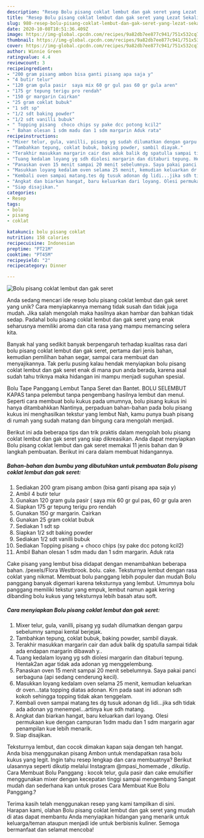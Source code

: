 ```yaml
---
description: "Resep Bolu pisang coklat lembut dan gak seret yang Lezat Sekali"
title: "Resep Bolu pisang coklat lembut dan gak seret yang Lezat Sekali"
slug: 980-resep-bolu-pisang-coklat-lembut-dan-gak-seret-yang-lezat-sekali
date: 2020-10-08T10:51:36.409Z
image: https://img-global.cpcdn.com/recipes/9a82db7ee877c941/751x532cq70/bolu-pisang-coklat-lembut-dan-gak-seret-foto-resep-utama.jpg
thumbnail: https://img-global.cpcdn.com/recipes/9a82db7ee877c941/751x532cq70/bolu-pisang-coklat-lembut-dan-gak-seret-foto-resep-utama.jpg
cover: https://img-global.cpcdn.com/recipes/9a82db7ee877c941/751x532cq70/bolu-pisang-coklat-lembut-dan-gak-seret-foto-resep-utama.jpg
author: Winnie Green
ratingvalue: 4.4
reviewcount: 3
recipeingredient:
- "200 gram pisang ambon bisa ganti pisang apa saja y"
- "4 butir telur"
- "120 gram gula pasir  saya mix 60 gr gul pas 60 gr gula aren"
- "175 gr tepung terigu pro rendah"
- "150 gr margarin Cairkan"
- "25 gram coklat bubuk"
- "1 sdt sp"
- "1/2 sdt baking powder"
- "1/2 sdt vanilli bubuk"
- " Topping pisang  choco chips sy pake dcc potong kcil2"
- " Bahan olesan 1 sdm madu dan 1 sdm margarin Aduk rata"
recipeinstructions:
- "Mixer telur, gula, vanilli, pisang yg sudah dilumatkan dengan garpu sebelumny sampai kental berjejak."
- "Tambahkan tepung, coklat bubuk, baking powder, sambil diayak."
- "Terakhir masukkan margarin cair dan aduk balik dg spatulla sampai tidak ada endapan margarin dibawah y.."
- "Tuang kedalam loyang yg sdh diolesi margarin dan ditaburi tepung. Hentak2an agar tidak ada adonan yg menggelembung."
- "Panaskan oven 15 menit sampai 20 menit sebelumnya. Saya pakai panci serbaguna (api sedang cenderung kecil)."
- "Masukkan loyang kedalam oven selama 25 menit, kemudian keluarkan dr oven...tata topping diatas adonan. Krn pada saat ini adonan sdh kokoh sehingga topping tidak akan tenggelam."
- "Kembali oven sampai matang.tes dg tusuk adonan dg lidi...jika sdh tidak ada adonan yg menempel...artinya kue sdh matang."
- "Angkat dan biarkan hangat, baru keluarkan dari loyang. Olesi permukaan kue dengan campuran 1sdm madu dan 1 sdm margarin agar penampilan kue lebih menarik."
- "Siap disajikan."
categories:
- Resep
tags:
- bolu
- pisang
- coklat

katakunci: bolu pisang coklat 
nutrition: 158 calories
recipecuisine: Indonesian
preptime: "PT21M"
cooktime: "PT45M"
recipeyield: "2"
recipecategory: Dinner

---
```



![Bolu pisang coklat lembut dan gak seret](https://img-global.cpcdn.com/recipes/9a82db7ee877c941/751x532cq70/bolu-pisang-coklat-lembut-dan-gak-seret-foto-resep-utama.jpg)

Anda sedang mencari ide resep bolu pisang coklat lembut dan gak seret yang unik? Cara menyiapkannya memang tidak susah dan tidak juga mudah. Jika salah mengolah maka hasilnya akan hambar dan bahkan tidak sedap. Padahal bolu pisang coklat lembut dan gak seret yang enak seharusnya memiliki aroma dan cita rasa yang mampu memancing selera kita.

Banyak hal yang sedikit banyak berpengaruh terhadap kualitas rasa dari bolu pisang coklat lembut dan gak seret, pertama dari jenis bahan, kemudian pemilihan bahan segar, sampai cara membuat dan menyajikannya. Tak perlu pusing kalau hendak menyiapkan bolu pisang coklat lembut dan gak seret enak di mana pun anda berada, karena asal sudah tahu triknya maka hidangan ini mampu menjadi suguhan spesial.

Bolu Tape Panggang Lembut Tanpa Seret dan Bantet. BOLU SELEMBUT KAPAS tanpa pelembut tanpa pengembang hasilnya lembut dan menul. Seperti cara membuat bolu kukus pada umumnya, bolu pisang kukus ini hanya ditambahkkan Nantinya, perpaduan bahan-bahan pada bolu pisang kukus ini menghasilkan tekstur yang lembut Nah, kamu punya buah pisang di rumah yang sudah matang dan bingung cara mengolah menjadi.


Berikut ini ada beberapa tips dan trik praktis dalam mengolah bolu pisang coklat lembut dan gak seret yang siap dikreasikan. Anda dapat menyiapkan Bolu pisang coklat lembut dan gak seret memakai 11 jenis bahan dan 9 langkah pembuatan. Berikut ini cara dalam membuat hidangannya.

<!--inarticleads1-->

##### Bahan-bahan dan bumbu yang dibutuhkan untuk pembuatan Bolu pisang coklat lembut dan gak seret:

1. Sediakan 200 gram pisang ambon (bisa ganti pisang apa saja y)
1. Ambil 4 butir telur
1. Gunakan 120 gram gula pasir ( saya mix 60 gr gul pas, 60 gr gula aren
1. Siapkan 175 gr tepung terigu pro rendah
1. Gunakan 150 gr margarin. Cairkan
1. Gunakan 25 gram coklat bubuk
1. Sediakan 1 sdt sp
1. Siapkan 1/2 sdt baking powder
1. Sediakan 1/2 sdt vanilli bubuk
1. Sediakan  Topping pisang + choco chips (sy pake dcc potong kcil2)
1. Ambil  Bahan olesan 1 sdm madu dan 1 sdm margarin. Aduk rata


Cake pisang yang lembut bisa didapat dengan menambahkan beberapa bahan. /pexels/Flora Westbrook. bolu. cake. Teksturnya lembut dengan rasa coklat yang nikmat. Membuat bolu panggang lebih populer dan mudah Bolu panggang banyak digemari karena teksturnya yang lembut. Umumnya bolu panggang memiliki tekstur yang empuk, lembut namun agak kering dibanding bolu kukus yang teksturnya lebih basah atau soft. 

<!--inarticleads2-->

##### Cara menyiapkan Bolu pisang coklat lembut dan gak seret:

1. Mixer telur, gula, vanilli, pisang yg sudah dilumatkan dengan garpu sebelumny sampai kental berjejak.
1. Tambahkan tepung, coklat bubuk, baking powder, sambil diayak.
1. Terakhir masukkan margarin cair dan aduk balik dg spatulla sampai tidak ada endapan margarin dibawah y..
1. Tuang kedalam loyang yg sdh diolesi margarin dan ditaburi tepung. Hentak2an agar tidak ada adonan yg menggelembung.
1. Panaskan oven 15 menit sampai 20 menit sebelumnya. Saya pakai panci serbaguna (api sedang cenderung kecil).
1. Masukkan loyang kedalam oven selama 25 menit, kemudian keluarkan dr oven...tata topping diatas adonan. Krn pada saat ini adonan sdh kokoh sehingga topping tidak akan tenggelam.
1. Kembali oven sampai matang.tes dg tusuk adonan dg lidi...jika sdh tidak ada adonan yg menempel...artinya kue sdh matang.
1. Angkat dan biarkan hangat, baru keluarkan dari loyang. Olesi permukaan kue dengan campuran 1sdm madu dan 1 sdm margarin agar penampilan kue lebih menarik.
1. Siap disajikan.


Teksturnya lembut, dan cocok dimakan kapan saja dengan teh hangat. Anda bisa menggunakan pisang Ambon untuk mendapatkan rasa bolu kukus yang legit. Ingin tahu resep lengkap dan cara membuatnya? Berikut ulasannya seperti dikutip melalui Instagram @mpasi_homemade , dikutip. Cara Membuat Bolu Panggang : kocok telur, gula pasir dan cake emulsifier menggunakan mixer dengan kecepatan tinggi sampai mengembang Sangat mudah dan sederhana kan untuk proses Cara Membuat Kue Bolu Panggang.? 

Terima kasih telah menggunakan resep yang kami tampilkan di sini. Harapan kami, olahan Bolu pisang coklat lembut dan gak seret yang mudah di atas dapat membantu Anda menyiapkan hidangan yang menarik untuk keluarga/teman ataupun menjadi ide untuk berbisnis kuliner. Semoga bermanfaat dan selamat mencoba!
